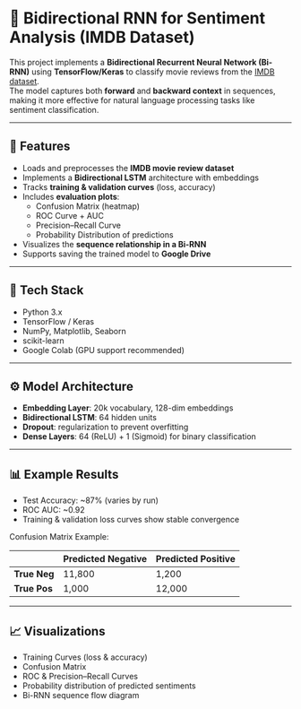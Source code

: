 # 📖 Bidirectional RNN for Sentiment Analysis (IMDB Dataset)

This project implements a **Bidirectional Recurrent Neural Network (Bi-RNN)** using **TensorFlow/Keras** to classify movie reviews from the [IMDB dataset](https://keras.io/api/datasets/imdb/).  
The model captures both **forward** and **backward context** in sequences, making it more effective for natural language processing tasks like sentiment classification.

---

## 🚀 Features
- Loads and preprocesses the **IMDB movie review dataset**  
- Implements a **Bidirectional LSTM** architecture with embeddings  
- Tracks **training & validation curves** (loss, accuracy)  
- Includes **evaluation plots**:
  - Confusion Matrix (heatmap)
  - ROC Curve + AUC
  - Precision–Recall Curve
  - Probability Distribution of predictions
- Visualizes the **sequence relationship in a Bi-RNN**  
- Supports saving the trained model to **Google Drive**

---

## 🧰 Tech Stack
- Python 3.x  
- TensorFlow / Keras  
- NumPy, Matplotlib, Seaborn  
- scikit-learn  
- Google Colab (GPU support recommended)

---

## ⚙️ Model Architecture
- **Embedding Layer**: 20k vocabulary, 128-dim embeddings  
- **Bidirectional LSTM**: 64 hidden units  
- **Dropout**: regularization to prevent overfitting  
- **Dense Layers**: 64 (ReLU) + 1 (Sigmoid) for binary classification  

---

## 📊 Example Results
- Test Accuracy: ~87% (varies by run)  
- ROC AUC: ~0.92  
- Training & validation loss curves show stable convergence  

Confusion Matrix Example:

|               | Predicted Negative | Predicted Positive |
|---------------|--------------------|--------------------|
| **True Neg**  | 11,800             | 1,200              |
| **True Pos**  | 1,000              | 12,000             |

---

## 📈 Visualizations

- Training Curves (loss & accuracy)
- Confusion Matrix
- ROC & Precision–Recall Curves
- Probability distribution of predicted sentiments
- Bi-RNN sequence flow diagram
